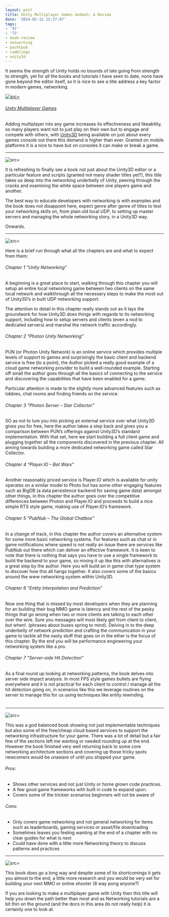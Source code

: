 ```yaml
---
layout: post
title: Unity Multiplayer Games &ndash; A Review
date: '2014-02-12 15:37:07'
tags:
- '41'
- '72'
- book-review
- networking
- packtpub
- ramblings
- unity3d
---
```


It seems the strength of Unity holds no bounds of late going from strength to strength, yet for all the books and tutorials I have seen to date, none have gone beyond the editor itself, so it is nice to see a title address a key factor in modern games, networking.

[![ src=]()](http://bit.ly/1ct8u9F)

###### [Unity Multiplayer Games](http://bit.ly/1ct8u9F)

Adding multiplayer into any game increases its effectiveness and likeability, so many players want not to just play on their own but to engage and compete with others, with [Unity3D](http://unity3d.com/) being available on just about every games console out there this demand is higher than ever.  Granted on mobile platforms it is a nice to have but on consoles it can make or break a game.

* * *

![src=]()

It is refreshing to finally see a book not just about the Unity3D editor or a particular feature and scripts (granted not many shader titles yet?), this title takes us deep into the networking underbelly of Unity, peering through the cracks and examining the white space between one players game and another.

The best way to educate developers with networking is with examples and the book does not disappoint here, expect genre after genre of titles to test your networking skills on, from plain old local UDP, to setting up master servers and managing the whole networking story, in a Unity3D way.

 

Onwards.

* * *

![src=]()

Here is a brief run through what all the chapters are and what to expect from them:

###### Chapter 1 “Unity Networking”

A beginning is a great place to start, walking through this chapter you will setup an entire local networking game between two clients on the same local network and walkthrough all the necessary steps to make the most out of Unity3D’s in built UDP networking support.

The attention to detail in this chapter really stands out as it lays the groundwork for how Unity3D does things with regards to its networking support, including how to setup servers and clients (even a nod to dedicated servers) and marshal the network traffic accordingly.

###### Chapter 2 “Photon Unity Networking”

PUN (or Photon Unity Network)  is an online service which provides multiple levels of support to games and surprisingly the basic client and backend service is free (to a point), the Author picked a really good example of a cloud game networking provider to build a well-rounded example.  Starting off small the author goes through all the basics of connecting to the service and discovering the capabilities that have been enabled for a game.

Particular attention is made to the slightly more advanced features such as lobbies, chat rooms and finding friends on the service.

###### Chapter 3 “Photon Server – Star Collector”

SO as not to lure you into picking an external service over what Unity3D gives you for free, here the author takes a step back and gives you a comparison between PUN’s offerings against Unity3D’s standard implementation.  With that set, here we start building a full client game and plugging together all the components discovered in the previous chapter.  All aiming towards building a more dedicated networking game called Star Collector.

###### Chapter 4 “Player.IO – Bot Wars”

Another reasonably priced service is Player.IO which is available for unity operates on a similar model to Photo but has some other engaging features such as BigDB (a data persistence backend for saving game data) amongst other things, in this chapter the author goes over the competitive differences between Photon and Player.IO and proceeds to build a nice simple RTS style game, making use of Player.IO’s framework.

###### Chapter 5 “PubNub – The Global Chatbox”

In a change of track, in this chapter the author covers an alternative system for some more basic networking systems.  For features such as chat or in game notifications where speed is not really an issue there are services like PubNub out there which can deliver an effective framework.  It is keen to note that there is nothing that says you have to use a single framework to build the backend to your game, so mixing it up like this with alternatives is a great step by the author.  Here you will build an in game chat type system to discover how this all hangs together.  It also covers some of the basics around the www networking system within Unity3D.

###### Chapter 6 “Entity Interpolation and Prediction”

Now one thing that is missed by most developers when they are planning for an building their bug MMO game is latency and the rest of the pesky things that go wrong when two or more clients are talking to each other over the wire.  Sure you messages will most likely get from client to client, but when!. (phrases about buses spring to mind). Delving in to the deep underbelly of network prediction and crafting the communication in your game to tackle all the nasty stuff that goes on in the ether is the focus of this chapter. By the end you will be performance engineering your networking system like a pro.

###### Chapter 7 “Server-side Hit Detection”

As a final round up looking at networking patterns, the book delves into server side impact analysis. In most FPS style games bullets are flying everywhere and it is not practical for each client to control / manage all the hit detection going on, in scenarios like this we leverage routines on the server to manage this for us using techniques like entity rewinding.

###### 

* * *

![src=]()

This was a god balanced book showing not just implementable techniques but also some of the free/cheap cloud based services to support the networking infrastructure for your game.  There was a lot of detail but a fair few of the sections left me wanting or needed rounding up at the end.  However the book finished very well returning back to some core networking architecture sections and covering up those tricky spots newcomers would be unaware of until you shipped your game.

###### Pros:

- Shows other services and not just Unity or home grown code practices.
- A few good game frameworks with built in code to expand upon.
- Covers some of the trickier scenarios beginners will not be aware of

###### Cons:

- Only covers game networking and not general networking for items such as leaderboards, gaming services or asset/file downloading
- Sometimes leaves you feeling wanting at the end of a chapter with no clear guides for what is next
- Could have done with a little more Networking theory to discuss patterns and practices

* * *

![src=]()

This book does go a long way and despite some of its shortcomings it gets you almost to the end, a little more research and you would be very set for building your next MMO or online shooter (8 way pong anyone?)

If you are looking to make a multiplayer game with Unity then this title will help you down the path better than most and as Networking tutorials are a bit thin on the ground (and the docs in this area do not really help) it is certainly one to look at.

